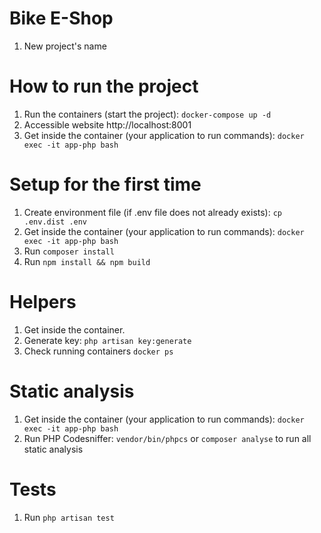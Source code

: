 # Bike E-Shop
1. New project's name


# How to run the project

1. Run the containers (start the project): ```docker-compose up -d```
2. Accessible website http://localhost:8001
3. Get inside the container (your application to run commands): ```docker exec -it app-php bash```


# Setup for the first time

1. Create environment file (if .env file does not already exists): ```cp .env.dist .env```
2. Get inside the container (your application to run commands): ```docker exec -it app-php bash```
3. Run ```composer install```
4. Run ```npm install && npm build```


# Helpers

1. Get inside the container.
2. Generate key: ```php artisan key:generate```
3. Check running containers ```docker ps```


# Static analysis

1. Get inside the container (your application to run commands): ```docker exec -it app-php bash```
2. Run PHP Codesniffer: ```vendor/bin/phpcs``` or ```composer analyse``` to run all static analysis

# Tests

1. Run ```php artisan test```